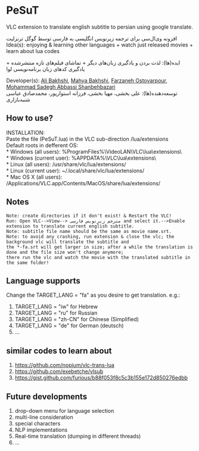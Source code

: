 # PeSuT
VLC extension to translate english subtitle to persian using google translate.   

افزونه وی‌ال‌سی برای ترجمه زیرنویس انگلیسی به فارسی توسط گوگل ترنزلیت      
Idea(s): enjoying & learning other languages + watch just released movies + learn about lua codes   

ایده(ها): لذت بردن و یادگیری زبان‌های دیگر + تماشای فیلم‌های تازه منتشرشده + یادگیری کدهای زبان برنامه‌نویسی لوا   

Developer(s): <a href="https://github.com/bakhshiali">Ali Bakhshi</a>, <a href="https://www.researchgate.net/profile/Mahya-Bakhshi-2">Mahya Bakhshi</a>, <a href="https://www.researchgate.net/profile/Farzaneh-Ostovarpour">Farzaneh Ostovarpour</a>, <a href="https://www.researchgate.net/profile/Mohammad-Sadegh-Abbassi-Shanbehbazari">Mohammad Sadegh Abbassi Shanbehbazari</a>   
توسعه‌دهنده(ها): علی بخشی، مهیا بخشی، فرزانه استوارپور، محمدصادق عباسی شنبه‌بازاری    


How to use?
---
INSTALLATION:   
	Paste the file (PeSuT.lua) in the VLC sub-direction /lua/extensions   
	Default roots in defferent OS:   
	* Windows (all users): %ProgramFiles%\VideoLAN\VLC\lua\extensions\   
	* Windows (current user): %APPDATA%\VLC\lua\extensions\   
	* Linux (all users): /usr/share/vlc/lua/extensions/   
	* Linux (current user): ~/.local/share/vlc/lua/extensions/   
	* Mac OS X (all users): /Applications/VLC.app/Contents/MacOS/share/lua/extensions/   
	
Notes
---
	Note: create directories if it don't exist! & Restart the VLC!
	Run: Open VLC-->View--> مترجم زیرنویس فارسی and select it.-->Enable extension to translate current english subtitle.
	Note: subtitle file name should be the same as movie name.srt.
	Note: to avoid any crashing, run extension & close the vlc; the background vlc will translate the subtitle and
	the *-fa.srt will get larger in size; after a while the translation is done and the file size won't change anymore;
	there run the vlc and watch the movie with the translated subtitle in the same folder!
  
Language supports
---
Change the TARGET_LANG = "fa" as you desire to get translation.
e.g.: 
1) TARGET_LANG = "iw" for Hebrew
2) TARGET_LANG = "ru" for Russian
3) TARGET_LANG = "zh-CN" for Chinese (Simplified)
4) TARGET_LANG = "de" for German (deutsch)
5) ...


similar codes to learn about
---
1) https://github.com/nopium/vlc-trans-lua
2) https://github.com/exebetche/vlsub
3) https://gist.github.com/furious/b88f053f8c5c3b155e172d850276edbb

Future developments
---
1) drop-down menu for language selection
2) multi-line consideration
3) special characters
4) NLP implementations
5) Real-time translation (dumping in different threads)
6) ...
